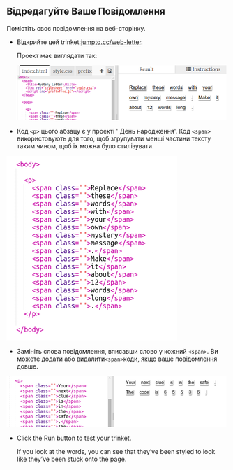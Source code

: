 ## Відредагуйте Ваше Повідомлення

Помістіть своє повідомлення на веб-сторінку.

+ Відкрийте цей trinket:<a href="http://jumpto.cc/web-letter" target="_blank">jumpto.cc/web-letter</a>.
    
    Проект має виглядати так:
    
    ![screenshot](images/letter-starter.png)

+ Код `<p>` цього абзацу є у проекті ' День народження'. Код `<span>` використовують для того, щоб згрупувати менші частини тексту таким чином, щоб їх можна було стилізувати.

![screenshot](images/letter-placeholder.png)

+ Замініть слова повідомлення, вписавши слово у кожний `<span>`. Ви можете додати або видалити`<span>`коди, якщо ваше повідомлення довше. 

![screenshot](images/letter-message.png)

+ Click the Run button to test your trinket.
    
    If you look at the words, you can see that they’ve been styled to look like they’ve been stuck onto the page.